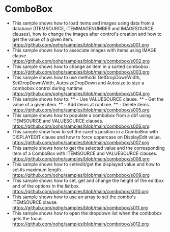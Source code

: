 # ComboBox

* This sample shows how to load items and images using data from a database (ITEMSOURCE, ITEMIMAGENUMBER and
IMAGESOURCE clauses), how to change the images after control's creation and how to get the value of a given item.
https://github.com/oohg/samples/blob/main/combobox/s001.prg
* This sample shows how to associate images with items using IMAGE clause.
https://github.com/oohg/samples/blob/main/combobox/s002.prg
* This sample shows how to change an item in a sorted combobox.
https://github.com/oohg/samples/blob/main/combobox/s003.prg
* This sample shows how to use methods GetDropDownWidth, SetDropDownWidth, AutosizeDropDown and Autosize to size a combobox control during runtime
https://github.com/oohg/samples/blob/main/combobox/s004.prg
 * This sample shows how to:
 ** - Use VALUESOURCE clause.
 ** - Get the value of a given item.
 ** - Add items at runtime.
 ** - Delete items.
https://github.com/oohg/samples/blob/main/combobox/s005.prg
* This sample shows how to populate a combobox from a dbf using ITEMSOURCE and VALUESOURCE clauses.
https://github.com/oohg/samples/blob/main/combobox/s006.prg
* This sample show how to set the caret's position in a ComboBox with DISPLAYEDIT clause and how to force uppercase on DisplayEdit value.
https://github.com/oohg/samples/blob/main/combobox/s007.prg
* This sample shows how to get the selected value and the corresponding item of a ComboBox with ITEMSOURCE and VALUESOURCE clauses.
https://github.com/oohg/samples/blob/main/combobox/s008.prg
* This sample shows how to set/edit/get the displayed value and how to set its maximum length.
https://github.com/oohg/samples/blob/main/combobox/s009.prg
* This sample shows how to set, get and change the height of the editbox and of the options in the listbox.
https://github.com/oohg/samples/blob/main/combobox/s010.prg
* This sample shows how to use an array to set the combo's ITEMSOURCE clause.
https://github.com/oohg/samples/blob/main/combobox/s011.prg
* This sample shows how to open the dropdown list when the combobox gets the focus.
https://github.com/oohg/samples/blob/main/combobox/s012.prg

